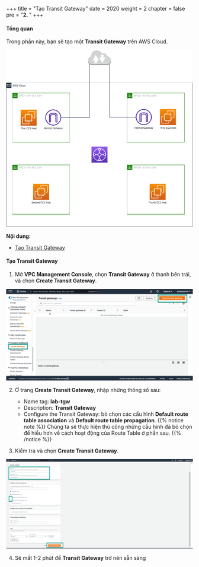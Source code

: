 +++
title = "Tạo Transit Gateway"
date = 2020
weight = 2
chapter = false
pre = "<b>2. </b>"
+++
#### Tổng quan
Trong phần này, bạn sẽ tạo một **Transit Gateway** trên AWS Cloud. 

![2_Infra](/images/transitgateway/2_Infra.png?width=40pc)


**Nội dung:**
- [Tạo Transit Gateway](#tạo-transit-gateway)

#### Tạo Transit Gateway
1. Mở **VPC Management Console**, chọn **Transit Gateway** ở thanh bên trái, và chọn **Create Transit Gateway**.

![2_CreateTGW](/images/transitgateway/2_Create_TGW.png?width=90pc)

2. Ở trang **Create Transit Gateway**, nhập những thông số sau:
    - Name tag: **lab-tgw**
    - Description: **Transit Gateway**
    - Configure the Transit Gateway: bỏ chọn các cấu hình **Default route table association** và **Default route table propagation**.
{{% notice note %}}
Chúng ta sẽ thực hiện thủ công những cấu hình đã bỏ chọn để hiểu hơn về cách hoạt động của Route Table ở phần sau.
{{% /notice %}}

3. Kiểm tra và chọn **Create Transit Gateway**.

![2_ConfigureTGW](/images/transitgateway/2_Config_TGW.png?width=90pc)

4. Sẽ mất 1-2 phút để **Transit Gateway** trở nên sẵn sàng

